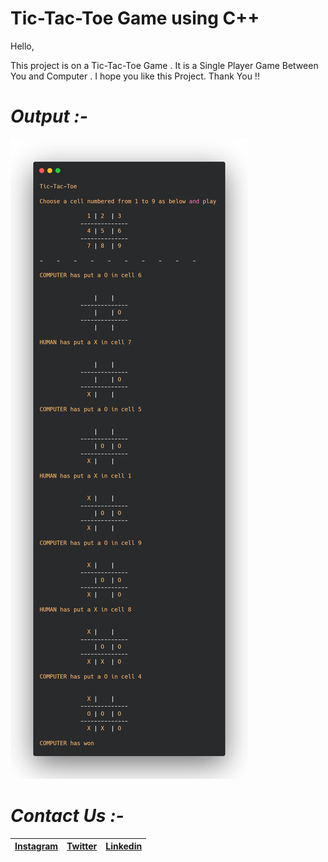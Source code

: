 # Tic-Tac-Toe Game using C++

Hello, 

This project is on a Tic-Tac-Toe Game . It is a Single Player Game Between You and Computer . I hope you like this Project. Thank You !!

# *Output :-*

![](Output.png)

# *Contact Us :-*


|[Instagram](https://instagram.com/universal_coder)|[Twitter](https://twitter.com/LondheAaryan)|[Linkedin](https://www.linkedin.com/in/aaryan-r-londhe-0a1809179/)|
|-|-|-|

